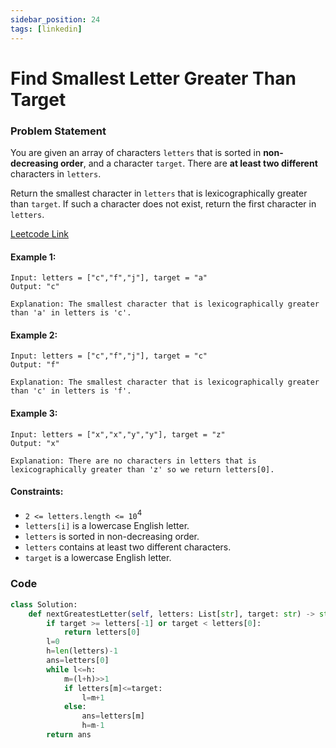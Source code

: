 ```yaml
---
sidebar_position: 24
tags: [linkedin]
---
```


# Find Smallest Letter Greater Than Target

### Problem Statement

You are given an array of characters `letters` that is sorted in **non-decreasing order**, and a character `target`. There are **at least two different** characters in `letters`.

Return the smallest character in `letters` that is lexicographically greater than `target`. If such a character does not exist, return the first character in `letters`.

[Leetcode Link](https://leetcode.com/problems/find-smallest-letter-greater-than-target/)

#### Example 1:

```
Input: letters = ["c","f","j"], target = "a"
Output: "c"

Explanation: The smallest character that is lexicographically greater than 'a' in letters is 'c'.
```

#### Example 2:

```
Input: letters = ["c","f","j"], target = "c"
Output: "f"

Explanation: The smallest character that is lexicographically greater than 'c' in letters is 'f'.
```

#### Example 3:

```
Input: letters = ["x","x","y","y"], target = "z"
Output: "x"

Explanation: There are no characters in letters that is lexicographically greater than 'z' so we return letters[0].
```

#### Constraints:

- `2 <= letters.length <= 10`<sup>4</sup>
- `letters[i]` is a lowercase English letter.
- `letters` is sorted in non-decreasing order.
- `letters` contains at least two different characters.
- `target` is a lowercase English letter.

### Code

```python title="Python"
class Solution:
    def nextGreatestLetter(self, letters: List[str], target: str) -> str:
        if target >= letters[-1] or target < letters[0]:
            return letters[0]
        l=0
        h=len(letters)-1
        ans=letters[0]
        while l<=h:
            m=(l+h)>>1
            if letters[m]<=target:
                l=m+1
            else:
                ans=letters[m]
                h=m-1
        return ans
```
